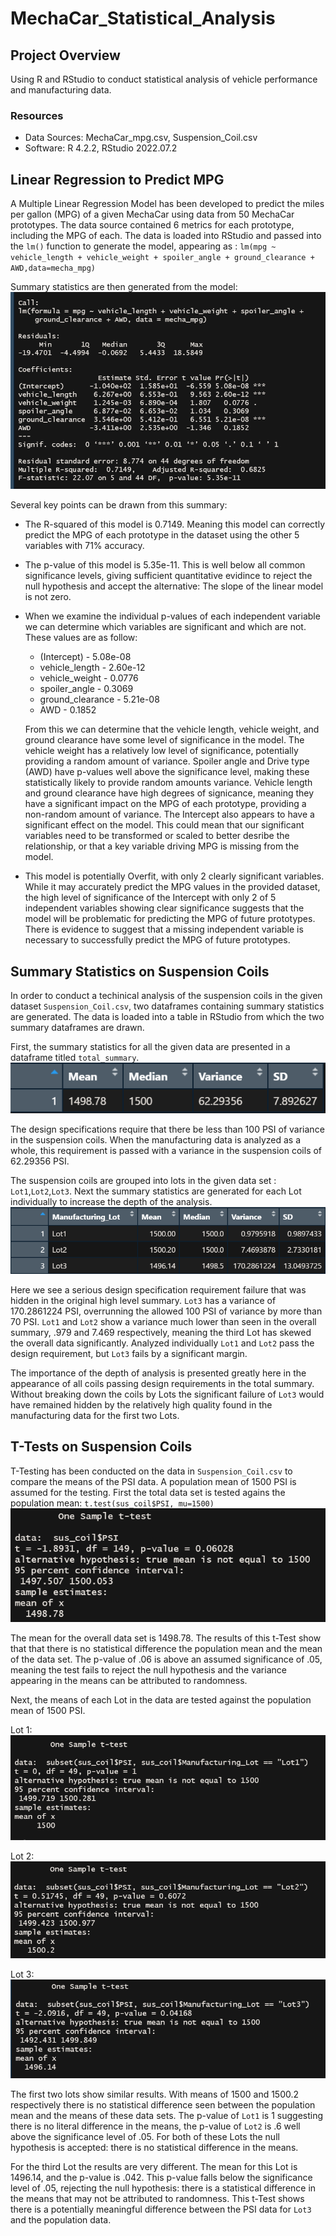 # MechaCar_Statistical_Analysis

## Project Overview
Using R and RStudio to conduct statistical analysis of vehicle performance and manufacturing data.

### Resources
- Data Sources: MechaCar_mpg.csv, Suspension_Coil.csv
- Software: R 4.2.2, RStudio 2022.07.2

## Linear Regression to Predict MPG
A Multiple Linear Regression Model has been developed to predict the miles per gallon (MPG) of a given MechaCar using data from 50 MechaCar prototypes. The data source contained 6 metrics for each prototype, including the MPG of each. The data is loaded into RStudio and passed into the `lm()` function to generate the model, appearing as : 
`lm(mpg ~ vehicle_length + vehicle_weight + spoiler_angle + ground_clearance + AWD,data=mecha_mpg)`

Summary statistics are then generated from the model:
![mechacar_mpg_lm](https://github.com/Jforbus/MechaCar_Statistical_Analysis/blob/main/Resources/mechacar_mpg_lm.png)

Several key points can be drawn from this summary:
- The R-squared of this model is 0.7149. Meaning this model can correctly predict the MPG of each prototype in the dataset using the other 5 variables with 71% accuracy.
- The p-value of this model is 5.35e-11. This is well below all common significance levels, giving sufficient quantitative evidince to reject the null hypothesis and accept the alternative: The slope of the linear model is not zero.
- When we examine the individual p-values of each independent variable we can determine which variables are significant and which are not. These values are as follow:
    - (Intercept)      -  5.08e-08
    - vehicle_length   -  2.60e-12
    - vehicle_weight   -  0.0776 
    - spoiler_angle    -  0.3069    
    - ground_clearance -  5.21e-08
    - AWD              -  0.1852

    From this we can determine that the vehicle length, vehicle weight, and ground clearance have some level of significance in the model. The vehicle weight has a relatively low level of significance, potentially providing a random amount of variance. Spoiler angle and Drive type (AWD) have p-values well above the significance level, making these statistically likely to provide random amounts variance. Vehicle length and ground clearance have high degrees of signicance, meaning they have a significant impact on the MPG of each prototype, providing a non-random amount of variance. The Intercept also appears to have a significant effect on the model. This could mean that our significant variables need to be transformed or scaled to better desribe the relationship, or that a key variable driving MPG is missing from the model. 
- This model is potentially Overfit, with only 2 clearly significant variables. While it may accurately predict the MPG values in the provided dataset, the high level of significance of the Intercept with only 2 of 5 independent variables showing clear significance suggests that the model will be problematic for predicting the MPG of future prototypes. There is evidence to suggest that a missing independent variable is necessary to successfully predict the MPG of future prototypes.

## Summary Statistics on Suspension Coils
In order to conduct a techinical analysis of the suspension coils in the given dataset `Suspension_Coil.csv`, two dataframes containing summary statistics are generated. The data is loaded into a table in RStudio from which the two summary dataframes are drawn.

First, the summary statistics for all the given data are presented in a dataframe titled `total_summary`.
![total_summary](https://github.com/Jforbus/MechaCar_Statistical_Analysis/blob/main/Resources/total_summary_coil.png)

The design specifications require that there be less than 100 PSI of variance in the suspension coils. When the manufacturing data is analyzed as a whole, this requirement is passed with a variance in the suspension coils of 62.29356 PSI.

The suspension coils are grouped into lots in the given data set : `Lot1`,`Lot2`,`Lot3`.
Next the summary statistics are generated for each Lot individually to increase the depth of the analysis.
![lot_summary](https://github.com/Jforbus/MechaCar_Statistical_Analysis/blob/main/Resources/lot_summary.png)

Here we see a serious design specification requirement failure that was hidden in the original high level summary. `Lot3` has a variance of 170.2861224 PSI, overrunning the allowed 100 PSI of variance by more than 70 PSI. `Lot1` and `Lot2` show a variance much lower than seen in the overall summary, .979 and 7.469 respectively, meaning the third Lot has skewed the overall data significantly. Analyzed individually `Lot1` and `Lot2` pass the design requirement, but `Lot3` fails by a significant margin.

The importance of the depth of analysis is presented greatly here in the appearance of all coils passing design requirements in the total summary. Without breaking down the coils by Lots the significant failure of `Lot3` would have remained hidden by the relatively high quality found in the manufacturing data for the first two Lots.  

## T-Tests on Suspension Coils
T-Testing has been conducted on the data in `Suspension_Coil.csv` to compare the means of the PSI data. A population mean of 1500 PSI is assumed for the testing.
First the total data set is tested agains the population mean:
`t.test(sus_coil$PSI, mu=1500)`
![tTest_total](https://github.com/Jforbus/MechaCar_Statistical_Analysis/blob/main/Resources/tTest_total.png)

The mean for the overall data set is 1498.78. The results of this t-Test show that that there is no statistical difference the population mean and the mean of the data set. The p-value of .06 is above an assumed significance of .05, meaning the test fails to reject the null hypothesis and the variance appearing in the means can be attributed to randomness. 

Next, the means of each Lot in the data are tested against the population mean of 1500 PSI.

Lot 1:
![tTest_Lot1](https://github.com/Jforbus/MechaCar_Statistical_Analysis/blob/main/Resources/tTest_Lot1.png)

Lot 2:
![tTest_Lot2](https://github.com/Jforbus/MechaCar_Statistical_Analysis/blob/main/Resources/tTest_Lot2.png)

Lot 3:
![tTest_Lot3](https://github.com/Jforbus/MechaCar_Statistical_Analysis/blob/main/Resources/tTest_Lot3.png)

The first two lots show similar results. With means of 1500 and 1500.2 respectively there is no statistical difference seen between the population mean and the means of these data sets. The p-value of `Lot1` is 1 suggesting there is no literal difference in the means, the p-value of `Lot2` is .6 well above the significance level of .05. For both of these Lots the null hypothesis is accepted: there is no statistical difference in the means.

For the third Lot the results are very different. The mean for this Lot is 1496.14, and the p-value is .042. This p-value falls below the significance level of .05, rejecting the null hypothesis: there is a statistical difference in the means that may not be attributed to randomness. This t-Test shows there is a potentially meaningful difference between the PSI data for `Lot3` and the population data.
